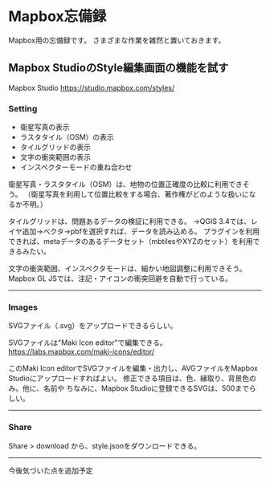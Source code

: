 # Mapbox忘備録
Mapbox用の忘備録です。
さまざまな作業を雑然と置いておきます。

## Mapbox StudioのStyle編集画面の機能を試す

Mapbox Studio
https://studio.mapbox.com/styles/

### Setting

- 衛星写真の表示
- ラスタタイル（OSM）の表示
- タイルグリッドの表示
- 文字の衝突範囲の表示
- インスペクターモードの重ね合わせ

衛星写真・ラスタタイル（OSM）は、地物の位置正確度の比較に利用できそう。
（衛星写真を利用して位置比較をする場合、著作権がどのような扱いになるか不明。）

タイルグリッドは、問題あるデータの検証に利用できる。
→QGIS 3.4では、レイヤ追加→ベクタ→pbfを選択すれば、データを読み込める。
プラグインを利用できれば、metaデータのあるデータセット（mbtilesやXYZのセット）を利用できるみたい。

文字の衝突範囲、インスペクタモードは、細かい地図調整に利用できそう。
Mapbox GL JSでは、注記・アイコンの衝突回避を自動で行っている。

<hr>

### Images

SVGファイル（.svg）をアップロードできるらしい。

SVGファイルは"Maki Icon editor"で編集できる。
https://labs.mapbox.com/maki-icons/editor/

このMaki Icon editorでSVGファイルを編集・出力し、AVGファイルをMapbox Studioにアップロードすればよい。
修正できる項目は、色、縁取り、背景色のみ。他に、名前や
ちなみに、Mapbox Studioに登録できるSVGは、500までらしい。

<hr>

### Share

Share > download から、style.jsonをダウンロードできる。

<hr>

今後気づいた点を追加予定



